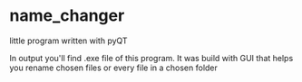 # name_changer
little program written with pyQT

In output you'll find .exe file of this program.
It was build with GUI that helps you rename chosen files or every file in a chosen folder
